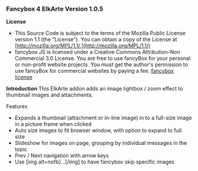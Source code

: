 ### Fancybox 4 ElkArte Version 1.0.5

**License**
* This Source Code is subject to the terms of the Mozilla Public License version 1.1 (the "License"). You can obtain a copy of the License at [http://mozilla.org/MPL/1.1/.](http://mozilla.org/MPL/1.1/)
* fancybox JS is licensed under a Creative Commons Attribution-Non Commercial 3.0 License. You are free to use fancyBox for your personal or non-profit website projects. You must get the author's permission to use fancyBox for commercial websites by paying a fee. [fancybox license](http://fancyapps.com/fancybox/#license)

**Introduction**
This ElkArte addon adds an image lightbox / zoom effect to thumbnail images and attachments.

Features
 - Expands a thumbnail (attachment or in-line image) in to a full-size image in a picture frame when clicked
 - Auto size images to fit browser window, with option to expand to full size
 - Slideshow for images on page, grouping by individual messages in the topic
 - Prev / Next navigation with arrow keys
 - Use [img alt=nofb]...[/img] to have fancybox skip specific images
